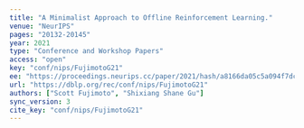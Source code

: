 ```yaml
---
title: "A Minimalist Approach to Offline Reinforcement Learning."
venue: "NeurIPS"
pages: "20132-20145"
year: 2021
type: "Conference and Workshop Papers"
access: "open"
key: "conf/nips/FujimotoG21"
ee: "https://proceedings.neurips.cc/paper/2021/hash/a8166da05c5a094f7dc03724b41886e5-Abstract.html"
url: "https://dblp.org/rec/conf/nips/FujimotoG21"
authors: ["Scott Fujimoto", "Shixiang Shane Gu"]
sync_version: 3
cite_key: "conf/nips/FujimotoG21"
---
```

